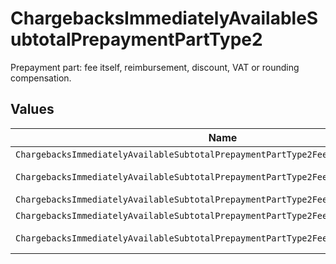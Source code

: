 # ChargebacksImmediatelyAvailableSubtotalPrepaymentPartType2

Prepayment part: fee itself, reimbursement, discount, VAT or rounding compensation.


## Values

| Name                                                                                | Value                                                                               |
| ----------------------------------------------------------------------------------- | ----------------------------------------------------------------------------------- |
| `ChargebacksImmediatelyAvailableSubtotalPrepaymentPartType2Fee`                     | fee                                                                                 |
| `ChargebacksImmediatelyAvailableSubtotalPrepaymentPartType2FeeReimbursement`        | fee-reimbursement                                                                   |
| `ChargebacksImmediatelyAvailableSubtotalPrepaymentPartType2FeeDiscount`             | fee-discount                                                                        |
| `ChargebacksImmediatelyAvailableSubtotalPrepaymentPartType2FeeVat`                  | fee-vat                                                                             |
| `ChargebacksImmediatelyAvailableSubtotalPrepaymentPartType2FeeRoundingCompensation` | fee-rounding-compensation                                                           |